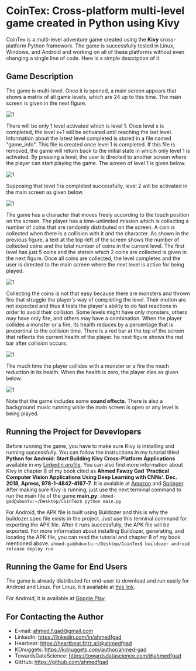 # CoinTex: Cross-platform multi-level game created in Python using Kivy
CoinTex is a multi-level adventure game created using the **Kivy** cross-platform Python framework. The game is successfully tested in Linux, Windows, and Android and working on all of these platforms without even changing a single line of code. Here is a simple description of it.

## Game Description

The game is multi-level. Once it is opened, a main screen appears that shows a matrix of all game levels, which are 24 up to this time. The main screen is given in the next figure. 

![1](https://user-images.githubusercontent.com/16560492/57524758-14b88080-7329-11e9-809a-09d7bb08204b.jpg)

There will be only 1 level activated which is level 1. Once level x is completed, the level x+1 will be activated until reaching the last level. Information about the latest level completed is stored in a file named "game_info". This file is created once level 1 is completed. If this file is removed, the game will return back to the initial state in whicih only level 1 is activated. By pressing a level, the user is directed to another screen where the player can start playing the game. The screen of level 1 is
given below.

![1](https://user-images.githubusercontent.com/16560492/57524794-36196c80-7329-11e9-9c2d-43e09d08197e.jpg)

Supposing that level 1 is completed successfully, level 2 will be activated in the main screen as given below.

![1](https://user-images.githubusercontent.com/16560492/57525130-323a1a00-732a-11e9-877a-9366c65ac7d2.jpg)

The game has a character that moves freely according to the touch position on the screen. The player has a time-unlimited mission which is collecting a number of coins that are randomly distributed on the screen. A coin is collected when there is a collision with it and the character. As shown in the previous figure, a text at the top-left of the screen shows the number of collected coins and the total number of coins in the current level. The first level has just 5 coins and the statein which 2 coins are collected is given in the next figure. Once all coins are collected, the level completes and the user is directed to the main screen where the next level is active for being played.

![1](https://user-images.githubusercontent.com/16560492/57524900-87296080-7329-11e9-950e-7541501c3008.jpg)

Collecting the coins is not that easy because there are monsters and thrown fire that struggle the player's way of completing the level. Their motion are not expected and thus it tests the player's ability to do fast reactions in order to avoid their collision. Some levels might have only monsters, others may have only fire, and others may have a combination. When the player collides a monster or a fire, its health reduces by a percentage that is proportinal to the collision time. There is a red bar at the top of the screen that reflects the current health of the player. he next figure shows the red bar after collision occurs.

![1](https://user-images.githubusercontent.com/16560492/57525255-804f1d80-732a-11e9-81f3-20c55550cbff.jpg)

The much time the player collides with a monster or a fire the much reduction in its health. When the health is zero, the player dies as given below. 

![1](https://user-images.githubusercontent.com/16560492/57525269-87762b80-732a-11e9-9e26-999e17322452.jpg)

Note that the game includes some **sound effects**. There is also a background music running while the main screen is open or any level is being played.

## Running the Project for Devevlopers
Before running the game, you have to make sure Kivy is installing and running successfully. You can follow the instructions in my tutorial titled **Python for Android: Start Building Kivy Cross-Platform Applications** available in my [LinkedIn profile](https://www.linkedin.com/pulse/python-android-start-building-kivy-cross-platform-applications-gad). You can also find more information about Kivy in chapter 8 of my book cited as **Ahmed Fawzy Gad 'Practical Computer Vision Applications Using Deep Learning with CNNs'. Dec. 2018, Apress, 978-1-4842-4167-7**. It is avalable at [Amazon](https://www.amazon.com/Practical-Computer-Vision-Applications-Learning/dp/1484241665) and [Springer](https://springer.com/us/book/9781484241660).
After making sure Kivy is running, just use the next terminal command to run the main file of the game **main.py**:
`ahmed-gad@ubuntu:~/Desktop/CoinTex$ python main.py`

For Android, the APK file is built using Buildozer and this is why the buildozer.spec file exists in the project. Just use this terminal command for exporting the APK file. After it runs successfully, the APK file will be exported. For more information about installing Buildozer, generating, and locating the APK file, you can read the tutorial and chapter 8 of my book mentioned above.
`ahmed-gad@ubuntu:~/Desktop/CoinTex$ buildozer android release deploy run`

## Running the Game for End Users
The game is already distributed for end-user to download and run easily for Android and Linux. For Linux, it it available at [this link](https://www.linux-apps.com/p/1279788). 

For Android, it is available at [Google Play](https://play.google.com/store/apps/details?id=coin.tex.cointexreactfast).

## For Contacting the Author
* E-mail: ahmed.f.gad@gmail.com
* LinkedIn: https://linkedin.com/in/ahmedfgad
* Hearbeat: https://heartbeat.fritz.ai/@ahmedfgad
* KDnuggets: https://kdnuggets.com/author/ahmed-gad
* TowardsDataScience: https://towardsdatascience.com/@ahmedfgad
* GitHub: https://github.com/ahmedfgad
